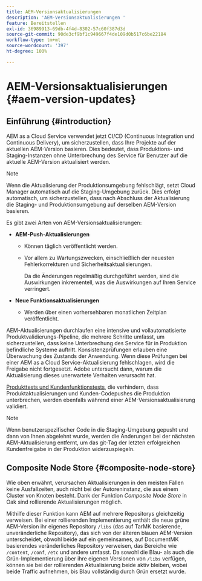 ```yaml
---
title: AEM-Versionsaktualisierungen
description: 'AEM-Versionsaktualisierungen '
feature: Bereitstellen
exl-id: 36989913-69db-4f4d-8302-57c60f387d3d
source-git-commit: 90de3cf9bf1c949667f4de109d0b517c6be22184
workflow-type: tm+mt
source-wordcount: '397'
ht-degree: 100%

---
```


# AEM-Versionsaktualisierungen {#aem-version-updates}

## Einführung {#introduction}

AEM as a Cloud Service verwendet jetzt CI/CD (Continuous Integration und Continuous Delivery), um sicherzustellen, dass Ihre Projekte auf der aktuellen AEM-Version basieren. Dies bedeutet, dass Produktions- und Staging-Instanzen ohne Unterbrechung des Service für Benutzer auf die aktuelle AEM-Version aktualisiert werden.

>[!NOTE]
>Wenn die Aktualisierung der Produktionsumgebung fehlschlägt, setzt Cloud Manager automatisch auf die Staging-Umgebung zurück. Dies erfolgt automatisch, um sicherzustellen, dass nach Abschluss der Aktualisierung die Staging- und Produktionsumgebung auf derselben AEM-Version basieren.

Es gibt zwei Arten von AEM-Versionsaktualisierungen:

* **AEM-Push-Aktualisierungen**

   * Können täglich veröffentlicht werden.

   * Vor allem zu Wartungszwecken, einschließlich der neuesten Fehlerkorrekturen und Sicherheitsaktualisierungen.

      Da die Änderungen regelmäßig durchgeführt werden, sind die Auswirkungen inkrementell, was die Auswirkungen auf Ihren Service verringert.

* **Neue Funktionsaktualisierungen**

   * Werden über einen vorhersehbaren monatlichen Zeitplan veröffentlicht.

AEM-Aktualisierungen durchlaufen eine intensive und vollautomatisierte Produktvalidierungs-Pipeline, die mehrere Schritte umfasst, um sicherzustellen, dass keine Unterbrechung des Service für in Produktion befindliche Systeme auftritt. Konsistenzprüfungen erlauben eine Überwachung des Zustands der Anwendung. Wenn diese Prüfungen bei einer AEM as a Cloud Service-Aktualisierung fehlschlagen, wird die Freigabe nicht fortgesetzt. Adobe untersucht dann, warum die Aktualisierung dieses unerwartete Verhalten verursacht hat.

[Produkttests und Kundenfunktionstests](https://docs.adobe.com/content/help/de/experience-manager-cloud-service/implementing/developing/understand-test-results.html#functional-testing), die verhindern, dass Produktaktualisierungen und Kunden-Codepushes die Produktion unterbrechen, werden ebenfalls während einer AEM-Versionsaktualisierung validiert.

>[!NOTE]
>
>Wenn benutzerspezifischer Code in die Staging-Umgebung gepusht und dann von Ihnen abgelehnt wurde, werden die Änderungen bei der nächsten AEM-Aktualisierung entfernt, um das git-Tag der letzten erfolgreichen Kundenfreigabe in der Produktion widerzuspiegeln.

## Composite Node Store {#composite-node-store}

Wie oben erwähnt, verursachen Aktualisierungen in den meisten Fällen keine Ausfallzeiten, auch nicht bei der Autoreninstanz, die aus einem Cluster von Knoten besteht. Dank der Funktion *Composite Node Store* in Oak sind rollierende Aktualisierungen möglich.

Mithilfe dieser Funktion kann AEM auf mehrere Repositorys gleichzeitig verweisen. Bei einer rollierenden Implementierung enthält die neue grüne AEM-Version ihr eigenes Repository `/libs` (das auf TarMK basierende, unveränderliche Repository), das sich von der älteren blauen AEM-Version unterscheidet, obwohl beide auf ein gemeinsames, auf DocumentMK basierendes veränderliches Repository verweisen, das Bereiche wie `/content`, `/conf`, `/etc` und andere umfasst. Da sowohl die Blau- als auch die Grün-Implementierung über ihre eigenen Versionen von `/libs` verfügen, können sie bei der rollierenden Aktualisierung beide aktiv bleiben, wobei beide Traffic aufnehmen, bis Blau vollständig durch Grün ersetzt wurde.
